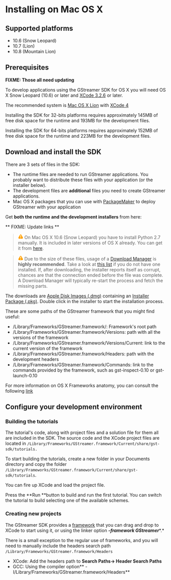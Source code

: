 #  Installing on Mac OS X

## Supported platforms

 *  10.6 (Snow Leopard)
 *  10.7 (Lion)
 *  10.8 (Mountain Lion)

## Prerequisites

**FIXME: Those all need updating**

To develop applications using the GStreamer SDK for OS X you will need
OS X Snow Leopard (10.6) or later and
[XCode 3.2.6](https://developer.apple.com/devcenter/mac/index.action) or
later.

The recommended system is [Mac OS X
Lion](http://www.apple.com/macosx/) with
[XCode 4](https://developer.apple.com/xcode/)

Installing the SDK for 32-bits platforms requires approximately 145MB of
free disk space for the runtime and 193MB for the development files.

Installing the SDK for 64-bits platforms requires approximately 152MB of
free disk space for the runtime and 223MB for the development files.

## Download and install the SDK

There are 3 sets of files in the SDK:

  - The runtime files are needed to run GStreamer applications. You
    probably want to distribute these files with your application (or
    the installer below).
  - The development files are **additional** files you need to create
    GStreamer applications.
  - Mac OS X packages that you can use
    with [PackageMaker](https://developer.apple.com/library/mac/#documentation/DeveloperTools/Conceptual/PackageMakerUserGuide/Introduction/Introduction.html)
    to deploy GStreamer with your application

Get **both the runtime and the development installers** from here:

** FIXME: Update links **

> ![Warning](images/icons/emoticons/warning.png)
> On Mac OS X 10.6 (Snow Leopard) you have to install Python 2.7 manually. It is included in later versions of OS X already. You can get it from [here](http://www.python.org/getit).

> ![Warning](images/icons/emoticons/warning.png)
> Due to the size of these files, usage of a [Download Manager](http://en.wikipedia.org/wiki/Download_manager) is **highly recommended**. Take a look at [this list](http://en.wikipedia.org/wiki/Comparison_of_download_managers) if you do not have one installed. If, after downloading, the installer reports itself as corrupt, chances are that the connection ended before the file was complete. A Download Manager will typically re-start the process and fetch the missing parts.

The downloads are [Apple Disk Images
(.dmg)](http://en.wikipedia.org/wiki/Apple_Disk_Image) containing an
[Installer Package
(.pkg)](http://en.wikipedia.org/wiki/Installer_%28Mac_OS_X%29). Double
click in the installer to start the installation process.

These are some paths of the GStreamer framework that you might find
useful:

  - /Library/Frameworks/GStreamer.framework/: Framework's root path
  - /Library/Frameworks/GStreamer.framework/Versions: path with all the
    versions of the framework
  - /Library/Frameworks/GStreamer.framework/Versions/Current: link to
    the current version of the framework
  - /Library/Frameworks/GStreamer.framework/Headers: path with the
    development headers
  - /Library/Frameworks/GStreamer.framework/Commands: link to the
    commands provided by the framework, such as gst-inspect-0.10 or
    gst-launch-0.10

For more information on OS X Frameworks anatomy, you can consult the
following [link](https://developer.apple.com/library/mac/#documentation/MacOSX/Conceptual/BPFrameworks/Concepts/FrameworkAnatomy.html)

## Configure your development environment

### Building the tutorials

The tutorial's code, along with project files and a solution file for
them all are included in the SDK. The source code and the XCode project
files are located
in `/Library/Frameworks/GStreamer.framework/Current/share/gst-sdk/tutorials.`

To start building the tutorials, create a new folder in your Documents
directory and copy the
folder `/Library/Frameworks/GStreamer.framework/Current/share/gst-sdk/tutorials`.

You can fire up XCode and load the project file.

Press the **Run **button to build and run the first tutorial. You can
switch the tutorial to build selecting one of the available schemes.

### Creating new projects

The GStreamer SDK provides a
[framework](https://developer.apple.com/library/mac/#documentation/MacOSX/Conceptual/BPFrameworks/Tasks/IncludingFrameworks.html)
that you can drag and drop to XCode to start using it, or using the
linker option ***-framework GStreamer****.*

There is a small exception to the regular use of frameworks, and you
will need to manually include the headers search
path  `/Library/Frameworks/GStreamer.framework/Headers`

  - XCode: Add the headers path to **Search Paths-\> Header Search
    Paths**
  - GCC: Using the compiler
    option** -I/Library/Frameworks/GStreamer.framework/Headers**
